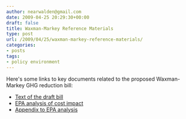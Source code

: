 ```yaml
---
author: nearwalden@gmail.com
date: 2009-04-25 20:29:30+00:00
draft: false
title: Waxman-Markey Reference Materials
type: post
url: /2009/04/25/waxman-markey-reference-materials/
categories:
- posts
tags:
- policy environment
---
```


Here's some links to key documents related to the proposed Waxman-Markey GHG reduction bill:






  * [Text of the draft bill](http://energycommerce.house.gov/Press_111/20090331/acesa_discussiondraft.pdf)
  * [EPA analysis of cost impact](http://www.epa.gov/climatechange/economics/pdfs/WM-Analysis.pdf)
  * [Appendix to EPA analysis](http://www.epa.gov/climatechange/economics/pdfs/WM-Appendix.pdf)


